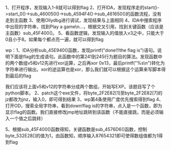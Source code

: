 1、打开程序，发现输入1-8就可以得到flag
2、打开IDA，发现程序走的start()->start_0()->sub_460050()->sub_4594F4()->sub_461650()的函数流程，没有走到主函数
3、使用Ollydbg进行调试，发现结果与上面相同
4、IDA中搜索程序中出现的字符串，找到Play a game\n...，根据交叉引用，找到关键函数（应该是主函数）sub_45F400()。
5、看函数逻辑，发现输入的值放入v3之中，只能大于0且小于8。如果每个都点亮一遍，就可以得到flag


wp：1、IDA分析sub_45E940()函数，发现printf("done!!!the flag is")语句。说明下面是flag的生成语句。此函数中的第241到245行为题目的算法。发现函数中的两个数组v5和v12先进行xor运算，之后再xor 0x13，最后printf("%s\n")转化为字符串进行输出。xor的逆运算也是xor，那么我们就可以根据这个运算来写脚本得到最后的flag

我们应该将上面v5和v12的字符串分成两个数组，开始写EXP。该题目写了个python脚本。
2、patch这个exe文件，将byte_2F2E82[1]至byte_2F2E82[7]的jz都改为jnz，输入0，即可得到结果
3、wp第4条使用广度优先搜索得到flag
4、打开OD，搜索全局字符串，看到down!flag is的字符串，点入是一个函数，即为显示flag的函数。我们直接修改jmp地址跳转到该函数（不能直接跳，而是必须输入一个值之后跳转）

5、根据sub_45F400()函数得知，关键函数是sub_4576D6()函数，控制byte_532E28[]的值为1，由函数知，顺序输入87654321即可使得数组值都为1得到flag